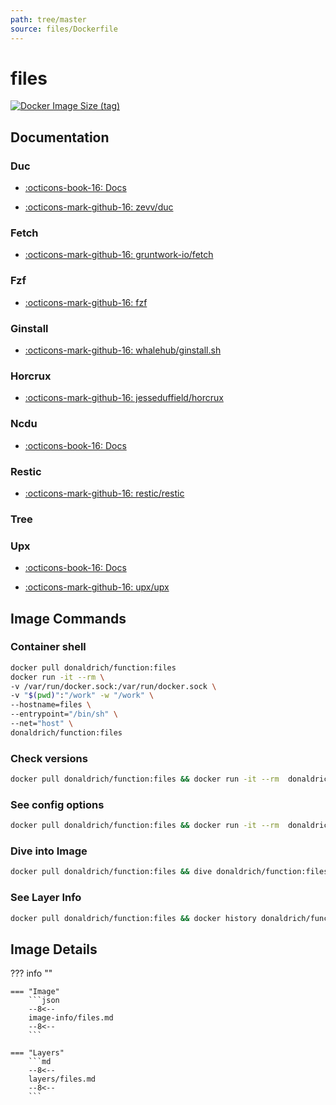```yaml
---
path: tree/master
source: files/Dockerfile
---
```


# files

[![Docker Image Size (tag)](https://img.shields.io/docker/image-size/donaldrich/function/files?color=blue&label=donaldrich/function:files&logo=docker&style=flat-square)](https://hub.docker.com/r/donaldrich/function/files)

## Documentation

### Duc

- [:octicons-book-16: Docs](http://duc.zevv.nl)

- [:octicons-mark-github-16: zevv/duc](https://github.com/zevv/duc)

### Fetch

- [:octicons-mark-github-16: gruntwork-io/fetch](https://github.com/gruntwork-io/fetch)

### Fzf

- [:octicons-mark-github-16: fzf](https://github.com/fzf)

### Ginstall

- [:octicons-mark-github-16: whalehub/ginstall.sh](https://github.com/whalehub/ginstall.sh)

### Horcrux

- [:octicons-mark-github-16: jesseduffield/horcrux](https://github.com/jesseduffield/horcrux)

### Ncdu

- [:octicons-book-16: Docs](https://dev.yorhel.nl/ncdu)

### Restic

- [:octicons-mark-github-16: restic/restic](https://github.com/restic/restic)

### Tree

### Upx

- [:octicons-book-16: Docs](https://upx.github.io)

- [:octicons-mark-github-16: upx/upx](https://github.com/upx/upx)

## Image Commands

### Container shell

```sh
docker pull donaldrich/function:files
docker run -it --rm \
-v /var/run/docker.sock:/var/run/docker.sock \
-v "$(pwd)":"/work" -w "/work" \
--hostname=files \
--entrypoint="/bin/sh" \
--net="host" \
donaldrich/function:files
```

### Check versions

```sh
docker pull donaldrich/function:files && docker run -it --rm  donaldrich/function:files validate
```

### See config options

```sh
docker pull donaldrich/function:files && docker run -it --rm  donaldrich/function:files help
```

### Dive into Image

```sh
docker pull donaldrich/function:files && dive donaldrich/function:files
```

### See Layer Info

```sh
docker pull donaldrich/function:files && docker history donaldrich/function:files
```

## Image Details

??? info ""

    === "Image"
        ```json
        --8<--
        image-info/files.md
        --8<--
        ```

    === "Layers"
        ```md
        --8<--
        layers/files.md
        --8<--
        ```
